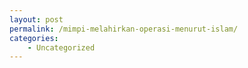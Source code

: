 ```yaml
---
layout: post
permalink: /mimpi-melahirkan-operasi-menurut-islam/
categories:
    - Uncategorized
---
```


